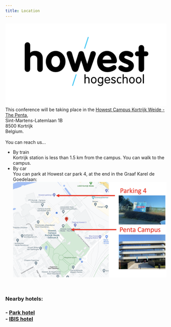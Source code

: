 ```yaml
---
title: Location
---
```


<div class="sponsor">
  <a href="https://www.howest.be/"><img src="/assets/images/sponsors/howest.png" alt="Howest logo"/></a><br />
</div>
This conference will be taking place in the <a href="https://www.howest.be/nl/contact/kortrijk/campus-kortrijk-weide-the-penta">Howest Campus Kortrijk Weide - The Penta</a>, <br />
Sint-Martens-Latemlaan 1B<br />
8500 Kortrijk<br />
Belgium.<br />
<br />
You can reach us...
<ul>
<li>By train<br />
Kortrijk station is less than 1.5 km from the campus. You can walk to the campus.<br />
<li>By car<br />
You can park at Howest car park 4, at the end in the Graaf Karel de Goedelaan:<br />
<img src="/assets/images/parking_map.png" alt="Parking map" width=600/>
</ul>
<br />
<h3>Nearby hotels:<h3>
- <a href="https://www.parkhotel.be/index-nl.aspx?r=true">Park hotel</a><br />
- <a href="https://all.accor.com/hotel/6330/index.nl.shtml">IBIS hotel</a>
